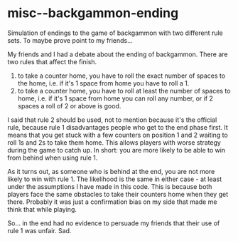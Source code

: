 # misc--backgammon-ending
Simulation of endings to the game of backgammon with two different rule sets. To maybe prove point to my friends...


My friends and I had a debate about the ending of backgammon. There are two rules that affect the finish.
1) to take a counter home, you have to roll the exact number of spaces to the home, i.e. if it's 1 space from home you have to roll a 1.
2) to take a counter home, you have to roll at least the number of spaces to home, i.e. if it's 1 space from home you can roll any number, or if 2 spaces a roll of 2 or above is good.

I said that rule 2 should be used, not to mention because it's the official rule, because rule 1 disadvantages people who get to the end phase first. 
It means that you get stuck with a few counters on position 1 and 2 waiting to roll 1s and 2s to take them home.
This allows players with worse strategy during the game to catch up.
In short: you are more likely to be able to win from behind when using rule 1.

As it turns out, as someone who is behind at the end, you are not more likely to win with rule 1. The likelihood is the same in either case - at least under the assumptions I have made in this code. This is because both players face the same obstacles to take their counters home when they get there. 
Probably it was just a confirmation bias on my side that made me think that while playing.

So... in the end had no evidence to persuade my friends that their use of rule 1 was unfair. Sad.
